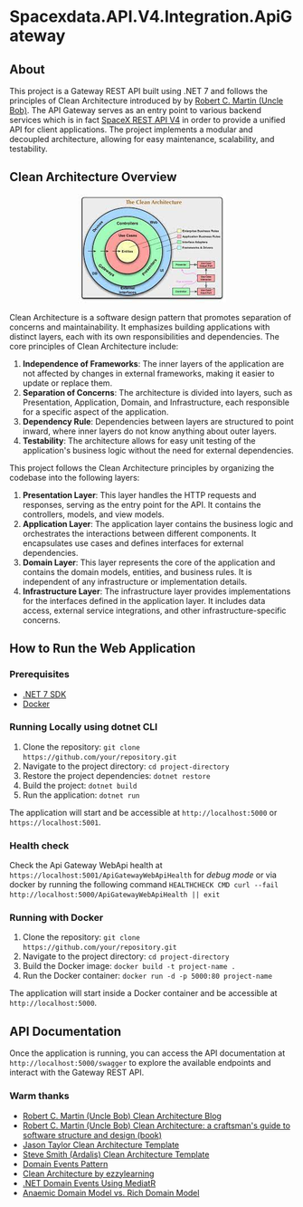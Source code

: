# Spacexdata.API.V4.Integration.ApiGateway

## About
This project is a Gateway REST API built using .NET 7 and follows the principles of Clean Architecture introduced by by [Robert C. Martin (Uncle Bob)](https://blog.cleancoder.com/uncle-bob/2012/08/13/the-clean-architecture.html). The API Gateway serves as an entry point to various backend services which is in fact [SpaceX REST API V4](https://api.spacexdata.com/latest) in order to provide a unified API for client applications. The project implements a modular and decoupled architecture, allowing for easy maintenance, scalability, and testability.

## Clean Architecture Overview
<div style="text-align:center">
    <img alt="Clean Architecture" src="./documentation/clean_architecture.jpg" />
</div>

Clean Architecture is a software design pattern that promotes separation of concerns and maintainability. It emphasizes building applications with distinct layers, each with its own responsibilities and dependencies. The core principles of Clean Architecture include:

1. **Independence of Frameworks**: The inner layers of the application are not affected by changes in external frameworks, making it easier to update or replace them.
2. **Separation of Concerns**: The architecture is divided into layers, such as Presentation, Application, Domain, and Infrastructure, each responsible for a specific aspect of the application.
3. **Dependency Rule**: Dependencies between layers are structured to point inward, where inner layers do not know anything about outer layers.
4. **Testability**: The architecture allows for easy unit testing of the application's business logic without the need for external dependencies.

This project follows the Clean Architecture principles by organizing the codebase into the following layers:

1. **Presentation Layer**: This layer handles the HTTP requests and responses, serving as the entry point for the API. It contains the controllers, models, and view models.
2. **Application Layer**: The application layer contains the business logic and orchestrates the interactions between different components. It encapsulates use cases and defines interfaces for external dependencies.
3. **Domain Layer**: This layer represents the core of the application and contains the domain models, entities, and business rules. It is independent of any infrastructure or implementation details.
4. **Infrastructure Layer**: The infrastructure layer provides implementations for the interfaces defined in the application layer. It includes data access, external service integrations, and other infrastructure-specific concerns.

## How to Run the Web Application

### Prerequisites
- [.NET 7 SDK](https://dotnet.microsoft.com/download/dotnet/7.0)
- [Docker](https://www.docker.com/products/docker-desktop)

### Running Locally using dotnet CLI
1. Clone the repository: `git clone https://github.com/your/repository.git`
2. Navigate to the project directory: `cd project-directory`
3. Restore the project dependencies: `dotnet restore`
4. Build the project: `dotnet build`
5. Run the application: `dotnet run`

The application will start and be accessible at `http://localhost:5000` or `https://localhost:5001`.

### Health check
Check the Api Gateway WebApi health at `https://localhost:5001/ApiGatewayWebApiHealth` for *debug mode* or via docker by running the following command `HEALTHCHECK CMD curl --fail http://localhost:5000/ApiGatewayWebApiHealth || exit`

### Running with Docker
1. Clone the repository: `git clone https://github.com/your/repository.git`
2. Navigate to the project directory: `cd project-directory`
3. Build the Docker image: `docker build -t project-name .`
4. Run the Docker container: `docker run -d -p 5000:80 project-name`

The application will start inside a Docker container and be accessible at `http://localhost:5000`.

## API Documentation
Once the application is running, you can access the API documentation at `http://localhost:5000/swagger` to explore the available endpoints and interact with the Gateway REST API.

### Warm thanks
* [Robert C. Martin (Uncle Bob) Clean Architecture Blog](https://blog.cleancoder.com/uncle-bob/2012/08/13/the-clean-architecture.html)
* [Robert C. Martin (Uncle Bob) Clean Architecture: a craftsman's guide to software structure and design (book)](https://www.amazon.es/-/pt/dp/0134494164/ref=asc_df_0134494164/?tag=ptgogshpadde-21&linkCode=df0&hvadid=633475003571&hvpos=&hvnetw=g&hvrand=377167890099432971&hvpone=&hvptwo=&hvqmt=&hvdev=c&hvdvcmdl=&hvlocint=&hvlocphy=1011759&hvtargid=pla-423658477418&psc=1)
* [Jason Taylor Clean Architecture Template](https://github.com/jasontaylordev/CleanArchitecture/tree/f19bd21075a94d0c47b3b212734aba26db9abde7)
* [Steve Smith (Ardalis) Clean Architecture Template](https://github.com/ardalis/CleanArchitecture/tree/55b9e4a2ccc319e9c6f387ed17595e4ef622d8a6)
* [Domain Events Pattern](https://lostechies.com/jimmybogard/2014/05/13/a-better-domain-events-pattern/)
* [Clean Architecture by ezzylearning](https://www.ezzylearning.net/tutorial/a-guide-for-building-software-with-clean-architecture)
* [.NET Domain Events Using MediatR](https://wrapt.dev/blog/dotnet-domain-events)
* [Anaemic Domain Model vs. Rich Domain Model](https://dev.to/crovitz/have-you-anemic-or-rich-domain-model-2ala)